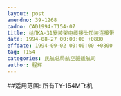 ```yaml
---
layout: post
amendno: 39-1268
cadno: CAD1994-T154-07
title: 给ПКА-31安装架电缆接头加装连接带
date: 1994-08-27 00:00:00 +0800
effdate: 1994-09-02 00:00:00 +0800
tag: T154
categories: 民航总局航空器适航司
author: 程辉
---
```


##适用范围:
所有TY-154M飞机

